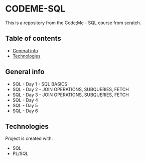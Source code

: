 # CODEME-SQL
This is a repository from the Code;Me - SQL course from scratch.

## Table of contents
* [General info](#general-info)
* [Technologies](#technologies)

## General info
* SQL - Day 1 - SQL BASICS
* SQL - Day 2 - JOIN OPERATIONS, SUBQUERIES, FETCH
* SQL - Day 3 - JOIN OPERATIONS, SUBQUERIES, FETCH
* SQL - Day 4
* SQL - Day 5
* SQL - Day 6

	
## Technologies
Project is created with:
* SQL
* PL/SQL
